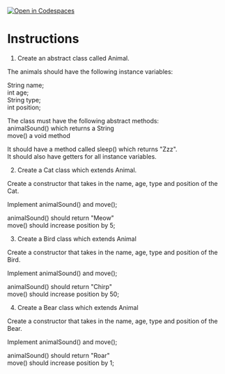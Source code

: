 [![Open in Codespaces](https://classroom.github.com/assets/launch-codespace-2972f46106e565e64193e422d61a12cf1da4916b45550586e14ef0a7c637dd04.svg)](https://classroom.github.com/open-in-codespaces?assignment_repo_id=19601990)
# Instructions  

1. Create an abstract class called Animal. </br>

The animals should have the following instance variables:</br>

String name;</br>
int age;</br>
String type;</br>
int position;</br>


The class must have the following abstract methods:</br>
animalSound() which returns a String</br>
move() a void method</br>

It should have a method called sleep() which returns "Zzz".</br>
It should also have getters for all instance variables.</br>

2. Create a Cat class which extends Animal.</br>

Create a constructor that takes in the name, age, type and position of the Cat.</br>

Implement animalSound() and move();</br>

animalSound() should return "Meow"</br>
move() should increase position by 5;</br>

3. Create a Bird class which extends Animal</br>

Create a constructor that takes in the name, age, type and position of the Bird.</br>

Implement animalSound() and move();</br>

animalSound() should return "Chirp"</br>
move() should increase position by 50;</br>

4. Create a Bear class which extends Animal</br>

Create a constructor that takes in the name, age, type and position of the Bear.</br>

Implement animalSound() and move();</br>

animalSound() should return "Roar"</br>
move() should increase position by 1;</br>

